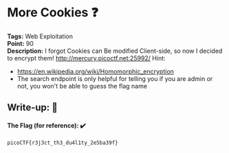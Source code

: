 # More Cookies ❓
**Tags:** Web Exploitation<br>
**Point:** 90  <br>
**Description:** I forgot Cookies can Be modified Client-side, so now I decided to encrypt them! http://mercury.picoctf.net:25992/
Hint:
- https://en.wikipedia.org/wiki/Homomorphic_encryption
- The search endpoint is only helpful for telling you if you are admin or not, you won't be able to guess the flag name

## Write-up: 📝



#### The Flag (for reference): ✔️
```
picoCTF{r3j3ct_th3_du4l1ty_2e5ba39f}
```
